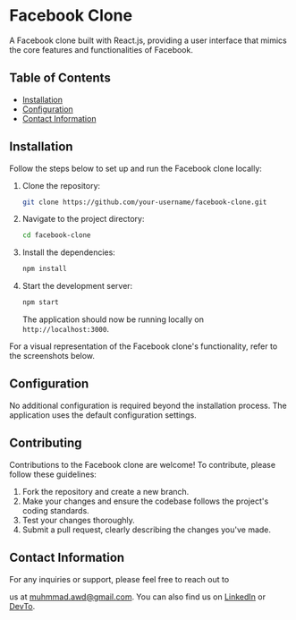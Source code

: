 # Facebook Clone

A Facebook clone built with React.js, providing a user interface that mimics the core features and functionalities of Facebook.

## Table of Contents

- [Installation](#installation)
- [Configuration](#configuration)
- [Contact Information](#contact-information)

## Installation

Follow the steps below to set up and run the Facebook clone locally:

1. Clone the repository:

   ```bash
   git clone https://github.com/your-username/facebook-clone.git
   ```

2. Navigate to the project directory:

   ```bash
   cd facebook-clone
   ```

3. Install the dependencies:

   ```bash
   npm install
   ```

4. Start the development server:

   ```bash
   npm start
   ```

   The application should now be running locally on `http://localhost:3000`.


For a visual representation of the Facebook clone's functionality, refer to the screenshots below.

## Configuration

No additional configuration is required beyond the installation process. The application uses the default configuration settings.


## Contributing

Contributions to the Facebook clone are welcome! To contribute, please follow these guidelines:

1. Fork the repository and create a new branch.
2. Make your changes and ensure the codebase follows the project's coding standards.
3. Test your changes thoroughly.
4. Submit a pull request, clearly describing the changes you've made.


## Contact Information

For any inquiries or support, please feel free to reach out to

 us at [muhmmad.awd@gmail.com](mailto:muhmmad.awd@gmail.com). You can also find us on [LinkedIn](https://www.linkedin.com/in/muhmmadawd/) or [DevTo](https://dev.to/muhmmadawd).
